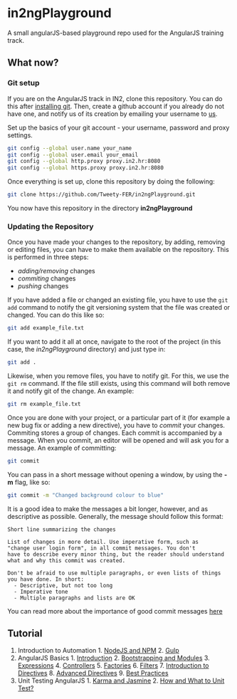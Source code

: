 # in2ngPlayground
A small angularJS-based playground repo used for the AngularJS training track.

## What now?

### Git setup

If you are on the AngularJS track in IN2, clone this repository. You can do this after [installing git](https://git-scm.com/download). Then, create a github account if you already do not have one, and notify us of its creation by emailing your username to [us](luka.skukan@in2.hr).

Set up the basics of your git account - your username, password and proxy settings.

```bash
git config --global user.name your_name
git config --global user.email your_email
git config --global http.proxy proxy.in2.hr:8080
git config --global https.proxy proxy.in2.hr:8080
```

Once everything is set up, clone this repository by doing the following:

```bash
git clone https://github.com/Tweety-FER/in2ngPlayground.git
```

You now have this repository in the directory **in2ngPlayground**

### Updating the Repository

Once you have made your changes to the repository, by adding, removing or editing files, you can have to make them available on the repository. This is performed in three steps:

  - *adding/removing* changes
  - *commiting* changes
  - *pushing* changes

If you have added a file or changed an existing file, you have to use the `git add` command to notify the git versioning system that the file was created or changed. You can do this like so:

```bash
git add example_file.txt
```

If you want to add it all at once, navigate to the root of the project (in this case, the *in2ngPlayground* directory) and just type in:

```bash
git add .
```

Likewise, when you remove files, you have to notify git. For this, we use the `git rm` command. If the file still exists, using this command will both remove it and notify git of the change. An example:

```bash
git rm example_file.txt
```

Once you are done with your project, or a particular part of it (for example a new bug fix or adding a new directive), you have to *commit* your changes. Commiting stores a group of changes. Each commit is accompanied by a message. When you commit, an editor will be opened and will ask you for a message. An example of committing:

```bash
git commit
```

You can pass in a short message without opening a window, by using the **-m** flag, like so:

```bash
git commit -m "Changed background colour to blue"
```

It is a good idea to make the messages a bit longer, however, and as descriptive as possible. Generally, the message should follow this format:

```
Short line summarizing the changes

List of changes in more detail. Use imperative form, such as
"change user login form", in all commit messages. You don't
have to describe every minor thing, but the reader should understand
what and why this commit was created.

Don't be afraid to use multiple paragraphs, or even lists of things
you have done. In short:
  - Descriptive, but not too long
  - Imperative tone
  - Multiple paragraphs and lists are OK
```

You can read more about the importance of good commit messages [here](http://chris.beams.io/posts/git-commit/)

## Tutorial
  1. Introduction to Automation
    1. [NodeJS and NPM](https://github.com/Tweety-FER/in2ngPlayground/blob/master/tutorial/automation/node.md)
    2. [Gulp](https://github.com/Tweety-FER/in2ngPlayground/blob/master/tutorial/automation/gulp.md)
  2. AngularJS Basics
    1. [Introduction](https://github.com/Tweety-FER/in2ngPlayground/blob/master/tutorial/angular/intro.md)
    2. [Bootstrapping and Modules](https://github.com/Tweety-FER/in2ngPlayground/blob/master/tutorial/angular/bootstrapping.md)
    3. [Expressions](https://github.com/Tweety-FER/in2ngPlayground/blob/master/tutorial/angular/expressions.md)
    4. [Controllers](https://github.com/Tweety-FER/in2ngPlayground/blob/master/tutorial/angular/controllers.md)
    5. [Factories](https://github.com/Tweety-FER/in2ngPlayground/blob/master/tutorial/angular/factories.md)
    6. [Filters](https://github.com/Tweety-FER/in2ngPlayground/blob/master/tutorial/angular/filters.md)
    7. [Introduction to Directives](https://github.com/Tweety-FER/in2ngPlayground/blob/master/tutorial/angular/directives.md)
    8. [Advanced Directives](https://github.com/Tweety-FER/in2ngPlayground/blob/master/tutorial/angular/advanced-directives.md)
    9. [Best Practices](https://github.com/Tweety-FER/in2ngPlayground/blob/master/tutorial/angular/best-practices.md)
  3. Unit Testing AngularJS
    1. [Karma and Jasmine](https://github.com/Tweety-FER/in2ngPlayground/blob/master/tutorial/testing/karma.md)
    2. [How and What to Unit Test?](https://github.com/Tweety-FER/in2ngPlayground/blob/master/testing/how-and-what.md)
